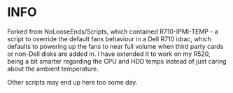 # INFO

Forked from NoLooseEnds/Scripts, which contained R710-IPMI-TEMP - a
script to override the default fans behaviour in a Dell R710 idrac,
which defaults to powering up the fans to near full volume when third
party cards or non-Dell disks are added in.  I have extended it to
work on my R520, being a bit smarter regarding the CPU and HDD temps
instead of just caring about the ambient temperature.

Other scripts may end up here too some day.
